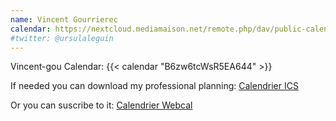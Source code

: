 ```yaml
---
name: Vincent Gourrierec
calendar: https://nextcloud.mediamaison.net/remote.php/dav/public-calendars/B6zw6tcWsR5EA644?export
#twitter: @ursulaleguin
---
```


Vincent-gou Calendar: {{< calendar "B6zw6tcWsR5EA644" >}}

If needed you can download my professional planning:
[Calendrier ICS](https://nextcloud.mediamaison.net/remote.php/dav/public-calendars/B6zw6tcWsR5EA644?export)

Or you can suscribe to it:
[Calendrier Webcal](webcal://nextcloud.mediamaison.net/remote.php/dav/public-calendars/6twBojdEb7NKrNKK?export)

